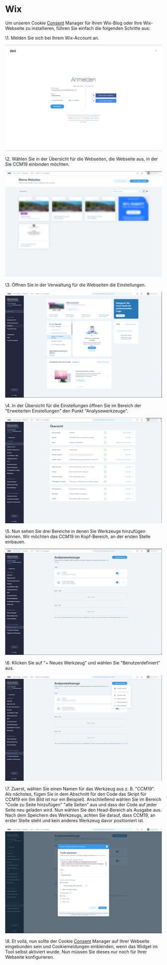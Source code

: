 # Wix

Um unseren Cookie [Consent](https://www.ccm19.de/integration/glossar/10-Consent.html#10) Manager für Ihren Wix-Blog oder Ihre Wix-Webseite zu installieren, führen Sie einfach die folgenden Schritte aus:

\1. Melden Sie sich bei Ihrem Wix-Account an.

[![Schritt 1](../assets/10-1-wix.png)](https://www.ccm19.de/images/10-1-wix.png)

\2. Wählen Sie in der Übersicht für die Webseiten, die Webseite aus, in der Sie CCM19 einbinden möchten.

[![Schritt 2](../assets/10-2-wix.png)](https://www.ccm19.de/images/10-2-wix.png)

\3. Öffnen Sie in der Verwaltung für die Webseiten die Einstellungen.

[![Schritt 3](../assets/10-3-wix.png)](https://www.ccm19.de/images/10-3-wix.png)

\4. In der Übersicht für die Einstellungen öffnen Sie im Bereich der "Erweiterten Einstellungen" den Punkt "Analysewerkzeuge".

[![Schritt 4](../assets/10-4-wix.png)](https://www.ccm19.de/images/10-4-wix.png)

\5. Nun sehen Sie drei Bereiche in denen Sie Werkzeuge hinzufügen können. Wir möchten das CCM19 im Kopf-Bereich, an der ersten Stelle einbauen.

[![Schritt 5](../assets/10-5-wix.png)](https://www.ccm19.de/images/10-5-wix.png)

\6. Klicken Sie auf "+ Neues Werkzeug" und wählen Sie "Benutzerdefiniert" aus.

[![Schritt 6](../assets/10-6-wix.png)](https://www.ccm19.de/images/10-6-wix.png)

\7. Zuerst, wählen Sie einen Namen für das Werkzeug aus z. B. "CCM19". Als nächstes, fügen Sie in dem Abschnitt für den Code das Skript für CCM19 ein (Im Bild ist nur ein Beispiel). Anschließend wählen Sie im Bereich "Code zu Seite hinzufügen" "alle Seiten" aus und dass der Code auf jeder Seite neu geladen wird. Nun wählen Sie den Head-Bereich als Ausgabe aus. Nach dem Speichern des Werkzeugs, achten Sie darauf, dass CCM19, an erster Stelle steht und kein anderes Werkzeug davor positioniert ist.

[![Schritt 7](../assets/10-7-wix.png)](https://www.ccm19.de/images/10-7-wix.png)

\8. Et voilà, nun sollte der Cookie [Consent](https://www.ccm19.de/integration/glossar/10-Consent.html#10) Manager auf Ihrer Webseite eingebunden sein und Cookiemeldungen einblenden, wenn das Widget im Tool selbst aktiviert wurde. Nun müssen Sie dieses nur noch für Ihrer Webseite konfigurieren.